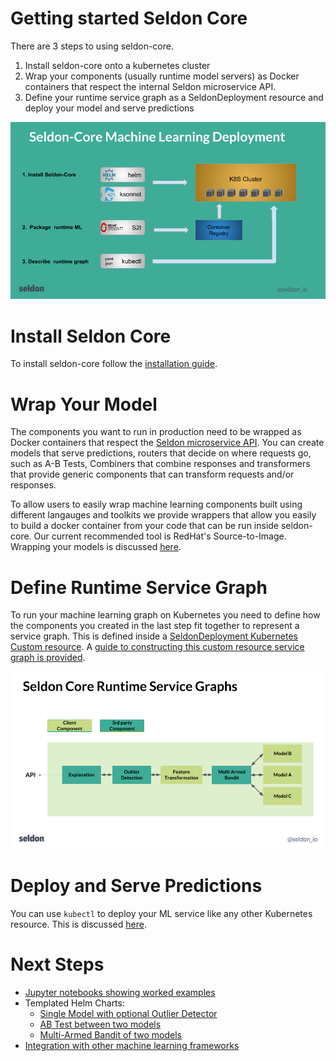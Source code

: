 
# Getting started Seldon Core

There are 3 steps to using seldon-core.

 1. Install seldon-core onto a kubernetes cluster
 1. Wrap your components (usually runtime model servers) as Docker containers that respect the internal Seldon microservice API.
 1. Define your runtime service graph as a SeldonDeployment resource and deploy your model and serve predictions

![steps](./steps.png)

# Install Seldon Core

To install seldon-core follow the [installation guide](../install.md).

# Wrap Your Model

The components you want to run in production need to be wrapped as Docker containers that respect the [Seldon microservice API](../reference/internal-api.md). You can create models that serve predictions, routers that decide on where requests go, such as A-B Tests, Combiners that combine responses and transformers that provide generic components that can transform requests and/or responses.

To allow users to easily wrap machine learning components built using different langauges and toolkits we provide wrappers that allow you easily to build a docker container from your code that can be run inside seldon-core. Our current recommended tool is RedHat's Source-to-Image. Wrapping your models is discussed [here](../wrappers/readme.md).

# Define Runtime Service Graph

To run your machine learning graph on Kubernetes you need to define how the components you created in the last step fit together to represent a service graph. This is defined inside a [SeldonDeployment Kubernetes Custom resource](../reference/seldon-deployment.md). A [guide to constructing this custom resource service graph is provided](../inference-graph.md).

![graph](./graph.png)

# Deploy and Serve Predictions

You can use ```kubectl``` to deploy your ML service like any other Kubernetes resource. This is discussed [here](../deploying.md).

# Next Steps

 * [Jupyter notebooks showing worked examples](../../readme.md#quick-start)
 * Templated Helm Charts:
   * [Single Model with optional Outlier Detector](https://github.com/SeldonIO/seldon-core/tree/master/helm-charts/seldon-single-model)
   * [AB Test between two models](https://github.com/SeldonIO/seldon-core/tree/master/helm-charts/seldon-abtest)
   * [Multi-Armed Bandit of two models](https://github.com/SeldonIO/seldon-core/tree/master/helm-charts/seldon-mab)   
 * [Integration with other machine learning frameworks](../../readme.md#integrations)

